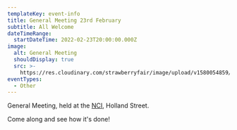 ```yaml
---
templateKey: event-info
title: General Meeting 23rd February
subtitle: All Welcome
dateTimeRange:
  startDateTime: 2022-02-23T20:00:00.000Z
image:
  alt: General Meeting
  shouldDisplay: true
  src: >-
    https://res.cloudinary.com/strawberryfair/image/upload/v1580054859/Committee-pics/sfmeeting_lgoskf.jpg
eventTypes:
  - Other
---
```

General Meeting, held at the [NCI](https://www.google.com/maps/place/NCI+Centre/@52.2147148,0.1184323,15z/data=!4m2!3m1!1s0x0:0x40c36cb14d3d1844?sa=X&ved=2ahUKEwjQhc34xIv2AhWTT8AKHXbsDXUQ_BJ6BAgpEAU), Holland Street.

Come along and see how it's done!

